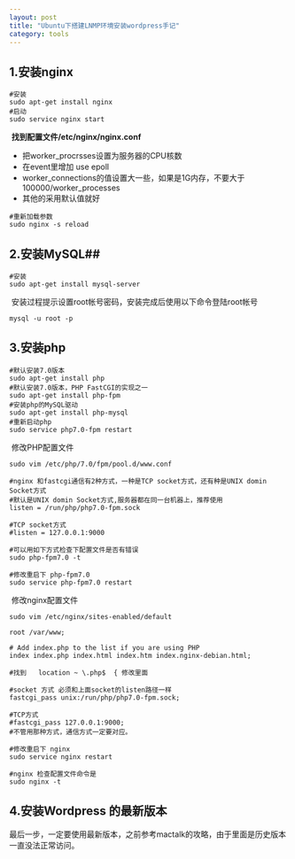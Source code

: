 ```yaml
---
layout: post
title: "Ubuntu下搭建LNMP环境安装wordpress手记"
category: tools
---
```


## 1.安装nginx ##  

```
#安装
sudo apt-get install nginx 
#启动
sudo service nginx start
```
​     **找到配置文件/etc/nginx/nginx.conf**
 - 把worker_procrsses设置为服务器的CPU核数
 - 在event里增加 use epoll
 - worker_connections的值设置大一些，如果是1G内存，不要大于100000/worker_processes
 - 其他的采用默认值就好
```
#重新加载参数
sudo nginx -s reload
```

## 2.安装MySQL##

```
#安装
sudo apt-get install mysql-server
```
​	安装过程提示设置root帐号密码，安装完成后使用以下命令登陆root帐号
```
mysql -u root -p
```
## 3.安装php

```
#默认安装7.0版本
sudo apt-get install php
#默认安装7.0版本，PHP FastCGI的实现之一
sudo apt-get install php-fpm
#安装php的MySQL驱动
sudo apt-get install php-mysql
#重新启动php
sudo service php7.0-fpm restart
```
​	修改PHP配置文件

```
sudo vim /etc/php/7.0/fpm/pool.d/www.conf

#nginx 和fastcgi通信有2种方式，一种是TCP socket方式，还有种是UNIX domin Socket方式
#默认是UNIX domin Socket方式,服务器都在同一台机器上，推荐使用                          
listen = /run/php/php7.0-fpm.sock

#TCP socket方式
#listen = 127.0.0.1:9000
  
#可以用如下方式检查下配置文件是否有错误
sudo php-fpm7.0 -t 
 
#修改重启下 php-fpm7.0
sudo service php-fpm7.0 restart
```

​	修改nginx配置文件

```
sudo vim /etc/nginx/sites-enabled/default
 
root /var/www;
 
# Add index.php to the list if you are using PHP
index index.php index.html index.htm index.nginx-debian.html;
 
#找到   location ~ \.php$  { 修改里面
 
#socket 方式 必须和上面socket的listen路径一样
fastcgi_pass unix:/run/php/php7.0-fpm.sock;
  
#TCP方式
#fastcgi_pass 127.0.0.1:9000;  
#不管用那种方式，通信方式一定要对应。

#修改重启下 nginx
sudo service nginx restart
 
#nginx 检查配置文件命令是
sudo nginx -t
```
## 4.安装Wordpress 的最新版本

最后一步，一定要使用最新版本，之前参考mactalk的攻略，由于里面是历史版本一直没法正常访问。